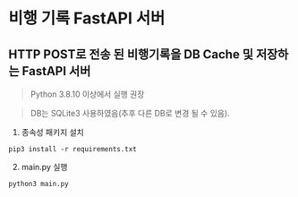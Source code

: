 # 비행 기록 FastAPI 서버
## HTTP POST로 전송 된 비행기록을 DB Cache 및 저장하는 FastAPI 서버
> Python 3.8.10 이상에서 실행 권장

> DB는 SQLite3 사용하였음(추후 다른 DB로 변경 될 수 있음).

1. 종속성 패키지 설치
```
pip3 install -r requirements.txt
```
2. main.py 실행
```
python3 main.py
```